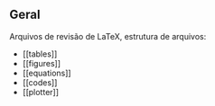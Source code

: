 ## Geral

Arquivos de revisão de LaTeX, estrutura de arquivos:

- [[tables]] 
- [[figures]]
- [[equations]]
- [[codes]]
- [[plotter]]
